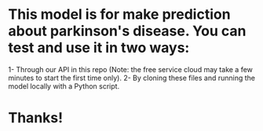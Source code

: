 # This model is for make prediction about parkinson's disease. You can test and use it in two ways:
1- Through our API in this repo (Note: the free service cloud may take a few minutes to start the first time only).
2- By cloning these files and running the model locally with a Python script.

# Thanks!
